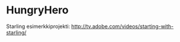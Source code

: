 HungryHero
==========

Starling esimerkkiprojekti: http://tv.adobe.com/videos/starting-with-starling/
